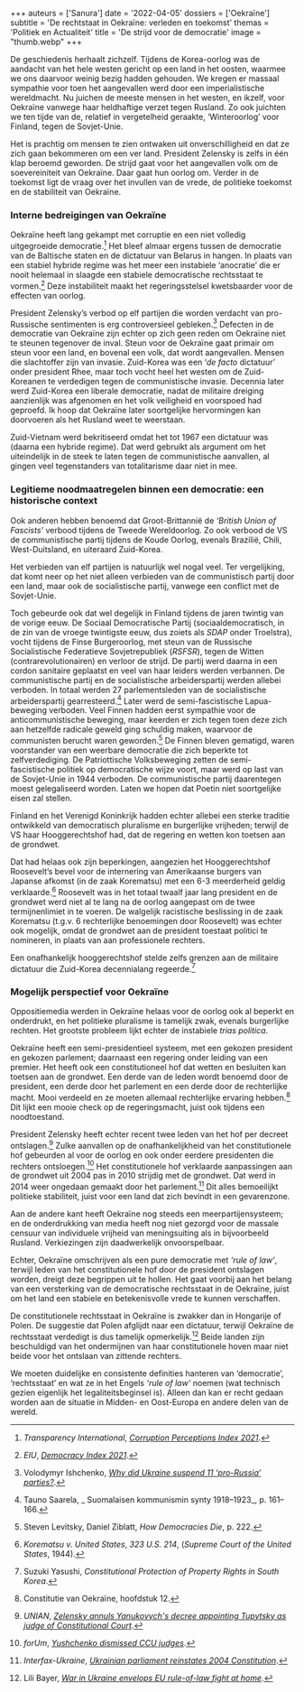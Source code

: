 +++
auteurs = ['Sanura']
date = '2022-04-05'
dossiers = ['Oekraïne']
subtitle = 'De rechtstaat in Oekraïne: verleden en toekomst'
themas = 'Politiek en Actualiteit'
title = 'De strijd voor de democratie'
image = "thumb.webp"
+++


De geschiedenis herhaalt zichzelf. Tijdens de Korea-oorlog was de aandacht van het hele westen gericht op een land in het oosten, waarmee we ons daarvoor weinig bezig hadden gehouden. We kregen er massaal sympathie voor toen het aangevallen werd door een imperialistische wereldmacht. Nu juichen de meeste mensen in het westen, en ikzelf, voor Oekraïne vanwege haar heldhaftige verzet tegen Rusland. Zo ook juichten we ten tijde van de, relatief in vergetelheid geraakte, ‘Winteroorlog’ voor Finland, tegen de Sovjet-Unie. 

Het is prachtig om mensen te zien ontwaken uit onverschilligheid en dat ze zich gaan bekommeren om een ver land. President Zelensky is zelfs in één klap beroemd geworden. De strijd gaat voor het aangevallen volk om de soevereiniteit van Oekraïne. Daar gaat hun oorlog om. Verder in de toekomst ligt de vraag over het invullen van de vrede, de politieke toekomst en de stabiliteit van Oekraïne.


### Interne bedreigingen van Oekraïne

Oekraïne heeft lang gekampt met corruptie en een niet volledig uitgegroeide democratie.[^1] Het bleef almaar ergens tussen de democratie van de Baltische staten en de dictatuur van Belarus in hangen. In plaats van een stabiel hybride regime was het meer een instabiele ‘anocratie’ die er nooit helemaal in slaagde een stabiele democratische rechtsstaat te vormen.[^2] Deze instabiliteit maakt het regeringsstelsel kwetsbaarder voor de effecten van oorlog.

President Zelensky’s verbod op elf partijen die worden verdacht van pro-Russische sentimenten is erg controversieel gebleken.[^3] Defecten in de democratie van Oekraïne zijn echter op zich geen reden om Oekraïne niet te steunen tegenover de inval. Steun voor de Oekraïne gaat primair om steun voor een land, en bovenal een volk, dat wordt aangevallen. Mensen die slachtoffer zijn van invasie. Zuid-Korea was een ‘_de facto_ dictatuur’ onder president Rhee, maar toch vocht heel het westen om de Zuid-Koreanen te verdedigen tegen de communistische invasie. Decennia later werd Zuid-Korea een liberale democratie, nadat de militaire dreiging aanzienlijk was afgenomen en het volk veiligheid en voorspoed had geproefd. Ik hoop dat Oekraïne later soortgelijke hervormingen kan doorvoeren als het Rusland weet te weerstaan.

Zuid-Vietnam werd bekritiseerd omdat het tot 1967 een dictatuur was (daarna een hybride regime). Dat werd gebruikt als argument om het uiteindelijk in de steek te laten tegen de communistische aanvallen, al gingen veel tegenstanders van totalitarisme daar niet in mee.


### Legitieme noodmaatregelen binnen een democratie: een historische context

Ook anderen hebben benoemd dat Groot-Brittannië de _‘British Union of Fascists’_ verbood tijdens de Tweede Wereldoorlog. Zo ook verbood de VS de communistische partij tijdens de Koude Oorlog, evenals Brazilië, Chili, West-Duitsland, en uiteraard Zuid-Korea.

Het verbieden van elf partijen is natuurlijk wel nogal veel. Ter vergelijking, dat komt neer op het niet alleen verbieden van de communistisch partij door een land, maar ook de socialistische partij, vanwege een conflict met de Sovjet-Unie.

Toch gebeurde ook dat wel degelijk in Finland tijdens de jaren twintig van de vorige eeuw. De Sociaal Democratische Partij (sociaaldemocratisch, in de zin van de vroege twintigste eeuw, dus zoiets als _SDAP_ onder Troelstra), vocht tijdens de Finse Burgeroorlog, met steun van de Russische Socialistische Federatieve Sovjetrepubliek (_RSFSR_), tegen de Witten (contrarevolutionairen) en verloor de strijd. De partij werd daarna in een cordon sanitaire geplaatst en veel van haar leiders werden verbannen. De communistische partij en de socialistische arbeiderspartij werden allebei verboden. In totaal werden 27 parlementsleden van de socialistische arbeiderspartij gearresteerd.[^4] Later werd de semi-fascistische Lapua-beweging verboden. Veel Finnen hadden eerst sympathie voor de anticommunistische beweging, maar keerden er zich tegen toen deze zich aan hetzelfde radicale geweld ging schuldig maken, waarvoor de communisten berucht waren geworden.[^5] De Finnen bleven gematigd, waren voorstander van een weerbare democratie die zich beperkte tot zelfverdediging. De Patriottische Volksbeweging zetten de semi-fascistische politiek op democratische wijze voort, maar werd op last van de Sovjet-Unie in 1944 verboden. De communistische partij daarentegen moest gelegaliseerd worden. Laten we hopen dat Poetin niet soortgelijke eisen zal stellen.

Finland en het Verenigd Koninkrijk hadden echter allebei een sterke traditie ontwikkeld van democratisch pluralisme en burgerlijke vrijheden; terwijl de VS haar Hooggerechtshof had, dat de regering en wetten kon toetsen aan de grondwet. 

Dat had helaas ook zijn beperkingen, aangezien het Hooggerechtshof Roosevelt’s bevel voor de internering van Amerikaanse burgers van Japanse afkomst (in de zaak Korematsu) met een 6-3 meerderheid geldig verklaarde.[^6] Roosevelt was in het totaal twaalf jaar lang president en de grondwet werd niet al te lang na de oorlog aangepast om de twee termijnenlimiet in te voeren. De walgelijk racistische beslissing in de zaak Korematsu (t.g.v. 6 rechterlijke benoemingen door Roosevelt) was echter ook mogelijk, omdat de grondwet aan de president toestaat politici te nomineren, in plaats van aan professionele rechters.

Een onafhankelijk hooggerechtshof stelde zelfs grenzen aan de militaire dictatuur die Zuid-Korea decennialang regeerde.[^7]

### Mogelijk perspectief voor Oekraïne

Oppositiemedia werden in Oekraïne helaas voor de oorlog ook al beperkt en onderdrukt, en het politieke pluralisme is tamelijk zwak, evenals burgerlijke rechten. Het grootste probleem lijkt echter de instabiele _trias politica_.

Oekraïne heeft een semi-presidentieel systeem, met een gekozen president en gekozen parlement; daarnaast een regering onder leiding van een premier. Het heeft ook een constitutioneel hof dat wetten en besluiten kan toetsen aan de grondwet. Een derde van de leden wordt benoemd door de president, een derde door het parlement en een derde door de rechterlijke macht. Mooi verdeeld en ze moeten allemaal rechterlijke ervaring hebben.[^8] Dit lijkt een mooie check op de regeringsmacht, juist ook tijdens een noodtoestand.

President Zelensky heeft echter recent twee leden van het hof per decreet ontslagen.[^9] Zulke aanvallen op de onafhankelijkheid van het constitutionele hof gebeurden al voor de oorlog en ook onder eerdere presidenten die rechters ontsloegen.[^10] Het constitutionele hof verklaarde aanpassingen aan de grondwet uit 2004 pas in 2010 strijdig met de grondwet. Dat werd in 2014 weer ongedaan gemaakt door het parlement.[^11] Dit alles bemoeilijkt politieke stabiliteit, juist voor een land dat zich bevindt in een gevarenzone.

Aan de andere kant heeft Oekraïne nog steeds een meerpartijensysteem; en de onderdrukking van media heeft nog niet gezorgd voor de massale censuur van individuele vrijheid van meningsuiting als in bijvoorbeeld Rusland. Verkiezingen zijn daadwerkelijk onvoorspelbaar. 

Echter, Oekraïne omschrijven als een pure democratie met _‘rule of law’_, terwijl leden van het constitutionele hof door de president ontslagen worden, dreigt deze begrippen uit te hollen. Het gaat voorbij aan het belang van een versterking van de democratische rechtsstaat in de Oekraïne, juist om het land een stabiele en betekenisvolle vrede te kunnen verschaffen.

De constitutionele rechtsstaat in Oekraïne is zwakker dan in Hongarije of Polen. De suggestie dat Polen afglijdt naar een dictatuur, terwijl Oekraïne de rechtsstaat verdedigt is dus tamelijk opmerkelijk.[^12] Beide landen zijn beschuldigd van het ondermijnen van haar constitutionele hoven maar niet beide voor het ontslaan van zittende rechters.

We moeten duidelijke en consistente definities hanteren van ‘democratie’, ‘rechtsstaat’ en wat ze in het Engels _‘rule of law’_ noemen (wat technisch gezien eigenlijk het legaliteitsbeginsel is). Alleen dan kan er recht gedaan worden aan de situatie in Midden- en Oost-Europa en andere delen van de wereld.


[^1]: _Transparency International_, _[Corruption Perceptions Index 2021](https://jawabsoal.live/baca-https-www.transparency.org/en/cpi/2021/index/bgd)_.
[^2]: _EIU_, _[Democracy Index 2021](https://www.stockwatch.com.cy/sites/default/files/news-downloads/feb11_2022_eiu-democracy-index-2021.pdf)_.
[^3]: Volodymyr Ishchenko, _[Why did Ukraine suspend 11 ‘pro-Russia’ parties?](https://www.aljazeera.com/opinions/2022/3/21/why-did-ukraine-suspend-11-pro-russia-parties)_.
[^4]: Tauno Saarela, _ Suomalaisen kommunismin synty 1918–1923_, p. 161–166.
[^5]: Steven Levitsky, Daniel Ziblatt, _How Democracies Die_, p. 222.
[^6]: _Korematsu v. United States_, _323 U.S. 214_, (_Supreme Court of the United States_, 1944).
[^7]: Suzuki Yasushi, _Constitutional Protection of Property Rights in South Korea_.
[^8]: Constitutie van Oekraïne, hoofdstuk 12.
[^9]: _UNIAN_, _[Zelensky annuls Yanukovych's decree appointing Tupytsky as judge of Constitutional Court](https://www.unian.info/politics/ccu-zelensky-annuls-yanukovych-s-decree-appointing-tupytsky-as-judge-of-constitutional-court-11368057.html)_.
[^10]: _forUm_, _[Yushchenko dismissed CCU judges](https://web.archive.org/web/20070929103211/http://www.eng.for-ua.com/news/2007/05/03/103007.html)_.
[^11]: _Interfax-Ukraine_, _[Ukrainian parliament reinstates 2004 Constitution](https://en.interfax.com.ua/news/general/191727.html)_.
[^12]: Lili Bayer, _[War in Ukraine envelops EU rule-of-law fight at home](https://www.politico.eu/article/war-risks-pushing-aside-eu-rule-of-law-concerns/)_.
